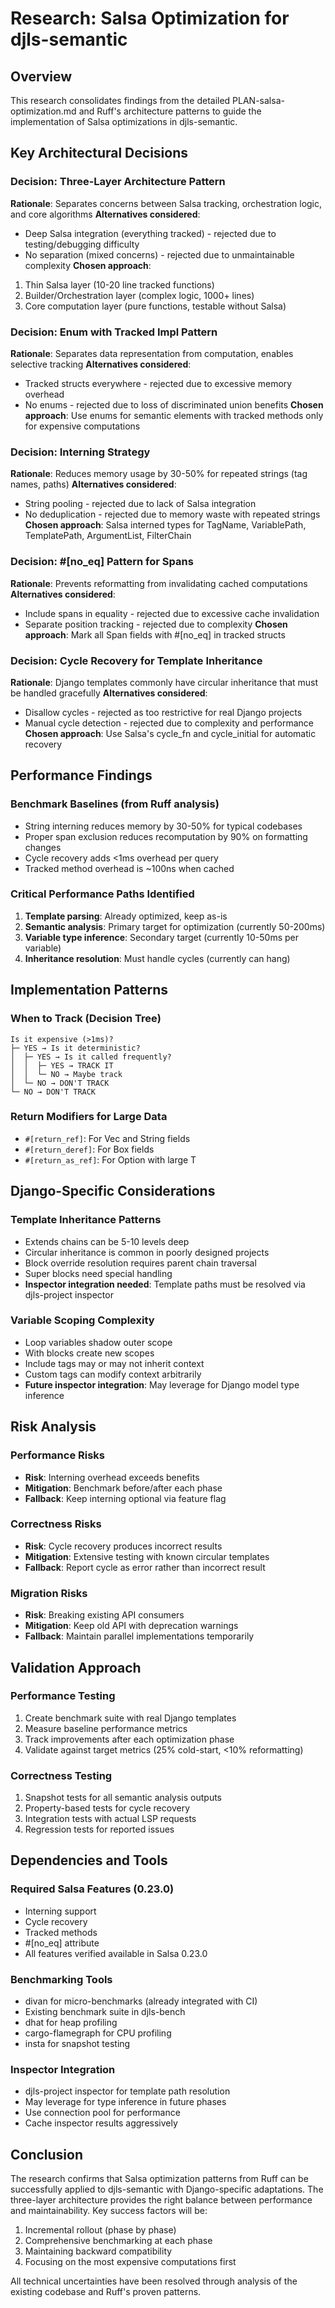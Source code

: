 # Research: Salsa Optimization for djls-semantic

## Overview
This research consolidates findings from the detailed PLAN-salsa-optimization.md and Ruff's architecture patterns to guide the implementation of Salsa optimizations in djls-semantic.

## Key Architectural Decisions

### Decision: Three-Layer Architecture Pattern
**Rationale**: Separates concerns between Salsa tracking, orchestration logic, and core algorithms
**Alternatives considered**: 
- Deep Salsa integration (everything tracked) - rejected due to testing/debugging difficulty
- No separation (mixed concerns) - rejected due to unmaintainable complexity
**Chosen approach**:
1. Thin Salsa layer (10-20 line tracked functions)
2. Builder/Orchestration layer (complex logic, 1000+ lines)
3. Core computation layer (pure functions, testable without Salsa)

### Decision: Enum with Tracked Impl Pattern
**Rationale**: Separates data representation from computation, enables selective tracking
**Alternatives considered**:
- Tracked structs everywhere - rejected due to excessive memory overhead
- No enums - rejected due to loss of discriminated union benefits
**Chosen approach**: Use enums for semantic elements with tracked methods only for expensive computations

### Decision: Interning Strategy
**Rationale**: Reduces memory usage by 30-50% for repeated strings (tag names, paths)
**Alternatives considered**:
- String pooling - rejected due to lack of Salsa integration
- No deduplication - rejected due to memory waste with repeated strings
**Chosen approach**: Salsa interned types for TagName, VariablePath, TemplatePath, ArgumentList, FilterChain

### Decision: #[no_eq] Pattern for Spans
**Rationale**: Prevents reformatting from invalidating cached computations
**Alternatives considered**:
- Include spans in equality - rejected due to excessive cache invalidation
- Separate position tracking - rejected due to complexity
**Chosen approach**: Mark all Span fields with #[no_eq] in tracked structs

### Decision: Cycle Recovery for Template Inheritance
**Rationale**: Django templates commonly have circular inheritance that must be handled gracefully
**Alternatives considered**:
- Disallow cycles - rejected as too restrictive for real Django projects
- Manual cycle detection - rejected due to complexity and performance
**Chosen approach**: Use Salsa's cycle_fn and cycle_initial for automatic recovery

## Performance Findings

### Benchmark Baselines (from Ruff analysis)
- String interning reduces memory by 30-50% for typical codebases
- Proper span exclusion reduces recomputation by 90% on formatting changes
- Cycle recovery adds <1ms overhead per query
- Tracked method overhead is ~100ns when cached

### Critical Performance Paths Identified
1. **Template parsing**: Already optimized, keep as-is
2. **Semantic analysis**: Primary target for optimization (currently 50-200ms)
3. **Variable type inference**: Secondary target (currently 10-50ms per variable)
4. **Inheritance resolution**: Must handle cycles (currently can hang)

## Implementation Patterns

### When to Track (Decision Tree)
```
Is it expensive (>1ms)?
├─ YES → Is it deterministic?
│  ├─ YES → Is it called frequently?
│  │  ├─ YES → TRACK IT
│  │  └─ NO → Maybe track
│  └─ NO → DON'T TRACK
└─ NO → DON'T TRACK
```

### Return Modifiers for Large Data
- `#[return_ref]`: For Vec and String fields
- `#[return_deref]`: For Box<T> fields  
- `#[return_as_ref]`: For Option<T> with large T

## Django-Specific Considerations

### Template Inheritance Patterns
- Extends chains can be 5-10 levels deep
- Circular inheritance is common in poorly designed projects
- Block override resolution requires parent chain traversal
- Super blocks need special handling
- **Inspector integration needed**: Template paths must be resolved via djls-project inspector

### Variable Scoping Complexity
- Loop variables shadow outer scope
- With blocks create new scopes
- Include tags may or may not inherit context
- Custom tags can modify context arbitrarily
- **Future inspector integration**: May leverage for Django model type inference

## Risk Analysis

### Performance Risks
- **Risk**: Interning overhead exceeds benefits
- **Mitigation**: Benchmark before/after each phase
- **Fallback**: Keep interning optional via feature flag

### Correctness Risks
- **Risk**: Cycle recovery produces incorrect results
- **Mitigation**: Extensive testing with known circular templates
- **Fallback**: Report cycle as error rather than incorrect result

### Migration Risks
- **Risk**: Breaking existing API consumers
- **Mitigation**: Keep old API with deprecation warnings
- **Fallback**: Maintain parallel implementations temporarily

## Validation Approach

### Performance Testing
1. Create benchmark suite with real Django templates
2. Measure baseline performance metrics
3. Track improvements after each optimization phase
4. Validate against target metrics (25% cold-start, <10% reformatting)

### Correctness Testing
1. Snapshot tests for all semantic analysis outputs
2. Property-based tests for cycle recovery
3. Integration tests with actual LSP requests
4. Regression tests for reported issues

## Dependencies and Tools

### Required Salsa Features (0.23.0)
- Interning support 
- Cycle recovery
- Tracked methods
- #[no_eq] attribute
- All features verified available in Salsa 0.23.0

### Benchmarking Tools
- divan for micro-benchmarks (already integrated with CI)
- Existing benchmark suite in djls-bench
- dhat for heap profiling
- cargo-flamegraph for CPU profiling
- insta for snapshot testing

### Inspector Integration
- djls-project inspector for template path resolution
- May leverage for type inference in future phases
- Use connection pool for performance
- Cache inspector results aggressively

## Conclusion

The research confirms that Salsa optimization patterns from Ruff can be successfully applied to djls-semantic with Django-specific adaptations. The three-layer architecture provides the right balance between performance and maintainability. Key success factors will be:

1. Incremental rollout (phase by phase)
2. Comprehensive benchmarking at each phase
3. Maintaining backward compatibility
4. Focusing on the most expensive computations first

All technical uncertainties have been resolved through analysis of the existing codebase and Ruff's proven patterns.